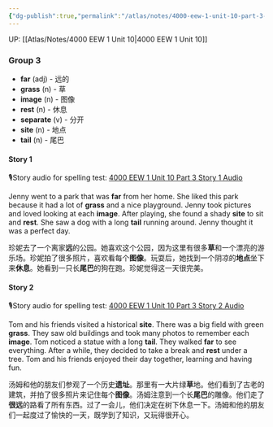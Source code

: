 ```yaml
---
{"dg-publish":true,"permalink":"/atlas/notes/4000-eew-1-unit-10-part-3-stories/"}
---
```


UP: [[Atlas/Notes/4000 EEW 1 Unit 10\|4000 EEW 1 Unit 10]]
### Group 3

- **far** (adj) - 远的
- **grass** (n) - 草
- **image** (n) - 图像
- **rest** (n) - 休息
- **separate** (v) - 分开
- **site** (n) - 地点
- **tail** (n) - 尾巴

#### Story 1
🎙️Story audio for spelling test: [4000 EEW 1 Unit 10 Part 3 Story 1 Audio](https://drive.google.com/file/d/1T65GzQnXSu1V4DXBj9wAok5UIUugnydZ/view?usp=drive_link)

Jenny went to a park that was **far** from her home. She liked this park because it had a lot of **grass** and a nice playground. Jenny took pictures and loved looking at each **image**. After playing, she found a shady **site** to sit and **rest**. She saw a dog with a long **tail** running around. Jenny thought it was a perfect day.

珍妮去了一个离家**远**的公园。她喜欢这个公园，因为这里有很多**草**和一个漂亮的游乐场。珍妮拍了很多照片，喜欢看每个**图像**。玩耍后，她找到一个阴凉的**地点**坐下来**休息**。她看到一只长**尾巴**的狗在跑。珍妮觉得这一天很完美。

#### Story 2
🎙️Story audio for spelling test: [4000 EEW 1 Unit 10 Part 3 Story 2 Audio](https://drive.google.com/file/d/1i5TLcvIR6PYYCyILu9UxEU8cs_oXFnN0/view?usp=drive_link)

Tom and his friends visited a historical **site**. There was a big field with green **grass**. They saw old buildings and took many photos to remember each **image**. Tom noticed a statue with a long **tail**. They walked **far** to see everything. After a while, they decided to take a break and **rest** under a tree. Tom and his friends enjoyed their day together, learning and having fun.

汤姆和他的朋友们参观了一个历史**遗址**。那里有一大片绿**草**地。他们看到了古老的建筑，并拍了很多照片来记住每个**图像**。汤姆注意到一个长**尾巴**的雕像。他们走了**很远**的路看了所有东西。过了一会儿，他们决定在树下休息一下。汤姆和他的朋友们一起度过了愉快的一天，既学到了知识，又玩得很开心。